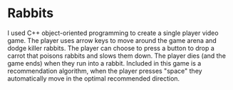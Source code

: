 # Rabbits
I used C++ object-oriented programming to create a single player video game. The player uses arrow keys to move around the game arena and dodge killer rabbits. The player can choose to press a button to drop a carrot that poisons rabbits and slows them down. The player dies (and the game ends) when they run into a rabbit. Included in this game is a recommendation algorithm, when the player presses "space" they automatically move in the optimal recommended direction.
